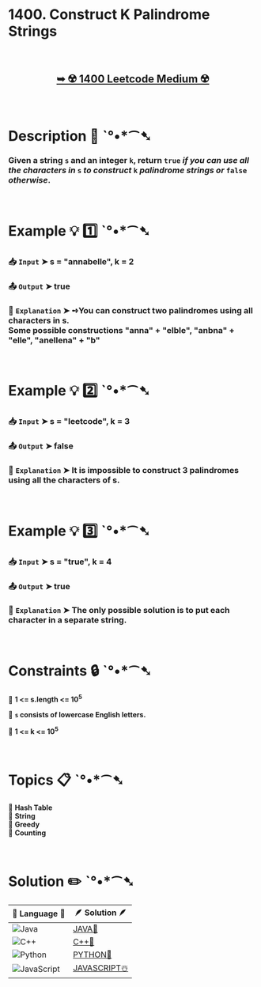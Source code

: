 # 1400. Construct K Palindrome Strings

</br>

<h2 align="center"> 

<a href="https://leetcode.com/problems/construct-k-palindrome-strings/description/?envType=daily-question&envId=2025-01-11"><strong>➥ ☢️ 1400 Leetcode Medium ☢️ </strong></a>
</h2>

</br>

# Description 📜 ˋ°•*⁀➷

### Given a string `s` and an integer `k`, return `true` *if you can use all the characters in* `s` *to construct* `k` *palindrome strings or* `false` *otherwise*.

</br>

# Example 💡 1️⃣ ˋ°•*⁀➷

  ### 📥 `Input`  ➤ s = "annabelle", k = 2

  ### 📤 `Output`  ➤  true

  ### 🔦 `Explanation`  ➤ ➺You can construct two palindromes using all characters in s.</br> Some possible constructions "anna" + "elble", "anbna" + "elle", "anellena" + "b"

</br>

# Example 💡 2️⃣ ˋ°•*⁀➷

  ### 📥 `Input` ➤ s = "leetcode", k = 3

  ### 📤 `Output`  ➤ false

  ### 🔦 `Explanation` ➤ It is impossible to construct 3 palindromes using all the characters of s.

</br>

# Example 💡 3️⃣ ˋ°•*⁀➷

  ### 📥 `Input` ➤ s = "true", k = 4

  ### 📤 `Output`  ➤ true

  ### 🔦 `Explanation`  ➤ The only possible solution is to put each character in a separate string.

</br>

# Constraints 🔒 ˋ°•*⁀➷

🔹 **1 <= s.length <= 10<sup>5</sup>** </br>

🔹 **`s` consists of lowercase English letters.** </br>

🔹 **1 <= k <= 10<sup>5</sup>** </br>

</br>

# Topics 📋 ˋ°•*⁀➷

🔸 **Hash Table**  </br>
🔸 **String**  </br>
🔸 **Greedy**  </br>
🔸 **Counting**  </br>

</br>

# Solution ✏️ ˋ°•*⁀➷

| 📒 Language 📒  | 🪶 Solution 🪶 |
| ------------- | ------------- |
|  ![Java](https://img.shields.io/badge/java-%23ED8B00.svg?style=for-the-badge&logo=openjdk&logoColor=white)  | [JAVA🍁](https://github.com/Prakhar-002/LEETCODE/blob/main/%F0%9F%8D%84%20Daily%20Challenge%202025%20%F0%9F%8D%B3/%F0%9F%94%AC%20Examine%20Thoroughly%20%F0%9F%A7%AC/01%20Jan%20%F0%9F%AA%BC/11%20-%2001%20-%202025%20---%20%201400.%20Construct%20K%20Palindrome%20Strings%20%E2%98%83%EF%B8%8F%20%F0%9F%8D%81%20%F0%9F%8D%B0%20%F0%9F%8E%B2/%F0%9F%8D%81JAVA%20-%201400.%20Construct%20K%20Palindrome%20Strings.java) |
|  ![C++](https://img.shields.io/badge/c++-%2300599C.svg?style=for-the-badge&logo=c%2B%2B&logoColor=white)  | [C++🎲](https://github.com/Prakhar-002/LEETCODE/blob/main/%F0%9F%8D%84%20Daily%20Challenge%202025%20%F0%9F%8D%B3/%F0%9F%94%AC%20Examine%20Thoroughly%20%F0%9F%A7%AC/01%20Jan%20%F0%9F%AA%BC/11%20-%2001%20-%202025%20---%20%201400.%20Construct%20K%20Palindrome%20Strings%20%E2%98%83%EF%B8%8F%20%F0%9F%8D%81%20%F0%9F%8D%B0%20%F0%9F%8E%B2/%F0%9F%8E%B2CPP%20-%201400.%20Construct%20K%20Palindrome%20Strings.cpp)  |
|  ![Python](https://img.shields.io/badge/python-3670A0?style=for-the-badge&logo=python&logoColor=ffdd54)    | [PYTHON🍰](https://github.com/Prakhar-002/LEETCODE/blob/main/%F0%9F%8D%84%20Daily%20Challenge%202025%20%F0%9F%8D%B3/%F0%9F%94%AC%20Examine%20Thoroughly%20%F0%9F%A7%AC/01%20Jan%20%F0%9F%AA%BC/11%20-%2001%20-%202025%20---%20%201400.%20Construct%20K%20Palindrome%20Strings%20%E2%98%83%EF%B8%8F%20%F0%9F%8D%81%20%F0%9F%8D%B0%20%F0%9F%8E%B2/%F0%9F%8D%B0PYTHON%20-%201400.%20Construct%20K%20Palindrome%20Strings.py) |
| ![JavaScript](https://img.shields.io/badge/javascript-%23323330.svg?style=for-the-badge&logo=javascript&logoColor=%23F7DF1E)   | [JAVASCRIPT☃️](https://github.com/Prakhar-002/LEETCODE/blob/main/%F0%9F%8D%84%20Daily%20Challenge%202025%20%F0%9F%8D%B3/%F0%9F%94%AC%20Examine%20Thoroughly%20%F0%9F%A7%AC/01%20Jan%20%F0%9F%AA%BC/11%20-%2001%20-%202025%20---%20%201400.%20Construct%20K%20Palindrome%20Strings%20%E2%98%83%EF%B8%8F%20%F0%9F%8D%81%20%F0%9F%8D%B0%20%F0%9F%8E%B2/%E2%98%83%EF%B8%8FJAVASCRIPT%20-%201400.%20Construct%20K%20Palindrome%20Strings.js) |

